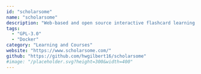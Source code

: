 ```yaml
---
id: "scholarsome"
name: "scholarsome"
description: "Web-based and open source interactive flashcard learning software studying for the masses."
tags:
  - "GPL-3.0"
  - "Docker"
category: "Learning and Courses"
website: "https://www.scholarsome.com/"
github: "https://github.com/hwgilbert16/scholarsome"
#image: "/placeholder.svg?height=300&width=400"
---
```


